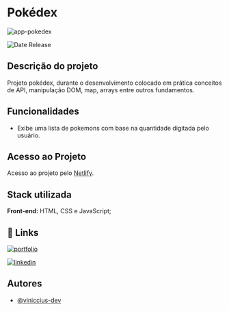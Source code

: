 
# Pokédex

![app-pokedex](https://github.com/viniccius-dev/app-pokedex/assets/109040394/ef3da77d-8ed5-4b33-b448-81dcfd5b35bf)

![Date Release](https://img.shields.io/badge/date_release-jun/23-yellow.svg)

## Descrição do projeto

Projeto pokédex, durante o desenvolvimento colocado em prática conceitos de API, manipulação DOM, map, arrays entre outros fundamentos.

## Funcionalidades

- Exibe uma lista de pokemons com base na quantidade digitada pelo usuário.
## Acesso ao Projeto

Acesso ao projeto pelo [Netlify](https://pokedex-viniccius.netlify.app/).
## Stack utilizada

**Front-end:** HTML, CSS e JavaScript;

## 🔗 Links
[![portfolio](https://img.shields.io/badge/portfolio-000?style=for-the-badge&logo=ko-fi&logoColor=white)](https://vinicciusdev.com/)

[![linkedin](https://img.shields.io/badge/linkedin-0A66C2?style=for-the-badge&logo=linkedin&logoColor=white)](https://www.linkedin.com/in/viniccius/)

## Autores

- [@viniccius-dev](https://github.com/viniccius-dev)
